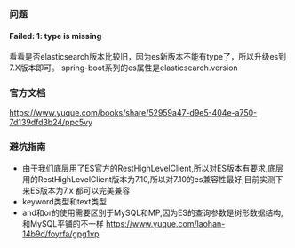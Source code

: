 ### 问题
#### Failed: 1: type is missing
看看是否elasticsearch版本比较旧，因为es新版本不能有type了，所以升级es到7.X版本即可。
spring-boot系列的es属性是elasticsearch.version

### 官方文档
https://www.yuque.com/books/share/52959a47-d9e5-404e-a750-7d139dfd3b24/ppc5vy

### 避坑指南
- 由于我们底层用了ES官方的RestHighLevelClient,所以对ES版本有要求,底层用的RestHighLevelClient版本为7.10,所以对7.10的es兼容性最好,目前实测下来ES版本为7.x 都可以完美兼容
- keyword类型和text类型
- and和or的使用需要区别于MySQL和MP,因为ES的查询参数是树形数据结构,和MySQL平铺的不一样
  https://www.yuque.com/laohan-14b9d/foyrfa/gpg1vp

